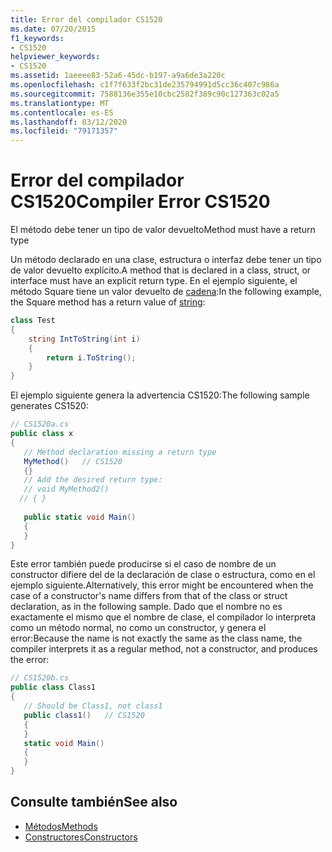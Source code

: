 ```yaml
---
title: Error del compilador CS1520
ms.date: 07/20/2015
f1_keywords:
- CS1520
helpviewer_keywords:
- CS1520
ms.assetid: 1aeeee83-52a6-45dc-b197-a9a6de3a220c
ms.openlocfilehash: c1f7f633f2bc31de235794991d5cc36c407c986a
ms.sourcegitcommit: 7588136e355e10cbc2582f389c90c127363c02a5
ms.translationtype: MT
ms.contentlocale: es-ES
ms.lasthandoff: 03/12/2020
ms.locfileid: "79171357"
---
```

# <a name="compiler-error-cs1520"></a><span data-ttu-id="69e86-102">Error del compilador CS1520</span><span class="sxs-lookup"><span data-stu-id="69e86-102">Compiler Error CS1520</span></span>
<span data-ttu-id="69e86-103">El método debe tener un tipo de valor devuelto</span><span class="sxs-lookup"><span data-stu-id="69e86-103">Method must have a return type</span></span>  
  
 <span data-ttu-id="69e86-104">Un método declarado en una clase, estructura o interfaz debe tener un tipo de valor devuelto explícito.</span><span class="sxs-lookup"><span data-stu-id="69e86-104">A method that is declared in a class, struct, or interface must have an explicit return type.</span></span> <span data-ttu-id="69e86-105">En el ejemplo siguiente, el método Square tiene un valor devuelto de [cadena](../language-reference/builtin-types/reference-types.md):</span><span class="sxs-lookup"><span data-stu-id="69e86-105">In the following example, the Square method has a return value of [string](../language-reference/builtin-types/reference-types.md):</span></span>  
  
```csharp  
class Test  
{  
    string IntToString(int i)  
    {  
        return i.ToString();  
    }  
}  
```  
  
 <span data-ttu-id="69e86-106">El ejemplo siguiente genera la advertencia CS1520:</span><span class="sxs-lookup"><span data-stu-id="69e86-106">The following sample generates CS1520:</span></span>  
  
```csharp  
// CS1520a.cs  
public class x  
{  
   // Method declaration missing a return type  
   MyMethod()   // CS1520
   {}  
   // Add the desired return type:  
   // void MyMethod2()  
  // { }  
  
   public static void Main()  
   {  
   }  
}  
```  
  
 <span data-ttu-id="69e86-107">Este error también puede producirse si el caso de nombre de un constructor difiere del de la declaración de clase o estructura, como en el ejemplo siguiente.</span><span class="sxs-lookup"><span data-stu-id="69e86-107">Alternatively, this error might be encountered when the case of a constructor's name differs from that of the class or struct declaration, as in the following sample.</span></span> <span data-ttu-id="69e86-108">Dado que el nombre no es exactamente el mismo que el nombre de clase, el compilador lo interpreta como un método normal, no como un constructor, y genera el error:</span><span class="sxs-lookup"><span data-stu-id="69e86-108">Because the name is not exactly the same as the class name, the compiler interprets it as a regular method, not a constructor, and produces the error:</span></span>  
  
```csharp  
// CS1520b.cs  
public class Class1  
{  
   // Should be Class1, not class1  
   public class1()   // CS1520  
   {  
   }  
   static void Main()  
   {  
   }  
}  
```  
  
## <a name="see-also"></a><span data-ttu-id="69e86-109">Consulte también</span><span class="sxs-lookup"><span data-stu-id="69e86-109">See also</span></span>

- [<span data-ttu-id="69e86-110">Métodos</span><span class="sxs-lookup"><span data-stu-id="69e86-110">Methods</span></span>](../programming-guide/classes-and-structs/methods.md)
- [<span data-ttu-id="69e86-111">Constructores</span><span class="sxs-lookup"><span data-stu-id="69e86-111">Constructors</span></span>](../programming-guide/classes-and-structs/constructors.md)
